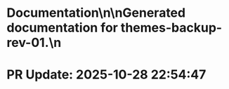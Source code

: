 # Documentation\n\nGenerated documentation for themes-backup-rev-01.\n

# PR Update: 2025-10-28 22:54:47
